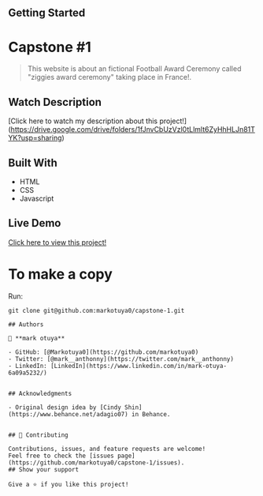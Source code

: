 ## Getting Started
# Capstone #1

> This website is about an fictional Football Award Ceremony called "ziggies award ceremony" taking place in France!.

## Watch Description
 [Click here to watch my description about this project!] (https://drive.google.com/drive/folders/1fJnvCbUzVzl0tLlmlt6ZyHhHLJn81TYK?usp=sharing)

## Built With

- HTML
- CSS
- Javascript

## Live Demo

[Click here to view this project!](https://markotuya0.github.io/capstone-1/)

# To make a copy

Run:
```
git clone git@github.com:markotuya0/capstone-1.git

## Authors

👤 **mark otuya**

- GitHub: [@Markotuya0](https://github.com/markotuya0)
- Twitter: [@mark__anthonny](https://twitter.com/mark__anthonny)
- LinkedIn: [LinkedIn](https://www.linkedin.com/in/mark-otuya-6a09a5232/)


## Acknowledgments

- Original design idea by [Cindy Shin](https://www.behance.net/adagio07) in Behance.


## 🤝 Contributing

Contributions, issues, and feature requests are welcome!
Feel free to check the [issues page](https://github.com/markotuya0/capstone-1/issues).
## Show your support

Give a ⭐️ if you like this project!
